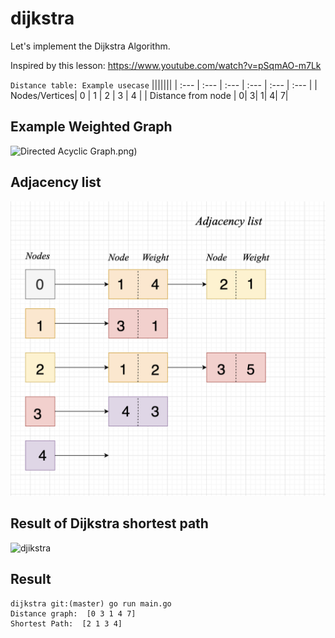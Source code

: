 # dijkstra

Let's implement the Dijkstra Algorithm.

Inspired by this lesson: <https://www.youtube.com/watch?v=pSqmAO-m7Lk>

`Distance table: Example usecase`
|||||||
| :--- | :--- | :--- | :--- | :--- | :--- |
| Nodes/Vertices| 0 | 1 | 2 | 3 | 4 |
| Distance from node | 0| 3| 1| 4| 7|

## Example Weighted Graph

![Directed Acyclic Graph](images/Dag_dsp_0).png)

## Adjacency list

![Adjacency List](images/adjList_dsp.png)

## Result of Dijkstra shortest path

![djikstra](images/djikstra_0.png)

## Result

```shell
dijkstra git:(master) go run main.go
Distance graph:  [0 3 1 4 7]
Shortest Path:  [2 1 3 4]
```
